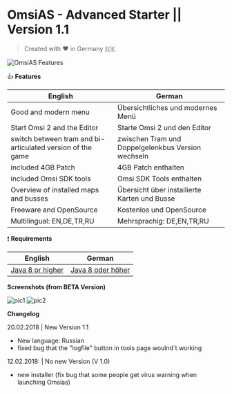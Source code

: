 # OmsiAS - Advanced Starter  || Version 1.1

> Created with :heart: in Germany :de:

![OmsiAS Features](https://i.imgur.com/syjLUvs.jpg)

:thumbsup: **Features**

| English | German |
| --- | --- |
| Good and modern menu | Übersichtliches und modernes Menü |
| Start Omsi 2 and the Editor | Starte Omsi 2 und den Editor |
| switch between tram and bi-articulated version of the game | zwischen Tram und Doppelgelenkbus Version wechseln |
| included 4GB Patch | 4GB Patch enthalten |
| included Omsi SDK tools | Omsi SDK Tools enthalten |
| Overview of installed maps and busses | Übersicht über installierte Karten und Busse |
| Freeware and OpenSource | Kostenlos und OpenSource |
| Multilingual: EN,DE,TR,RU | Mehrsprachig: DE,EN,TR,RU |

:exclamation: **Requirements**

| English | German |
| --- | --- |
| [Java 8 or higher](https://java.com/de/download/) | [Java 8 oder höher](https://java.com/de/download/) |


**Screenshots (from BETA Version)**

![pic1](https://i.imgur.com/EqwaB5d.png)
![pic2](https://i.imgur.com/dDfVTUK.png)


**Changelog**

20.02.2018 | New Version 1.1
- New language: Russian
- fixed bug that the "logfile" button in tools page woulnd´t working

12.02.2018: | No new Version (V 1.0)
- new installer (fix bug that some people get virus warning when launching Omsias)
